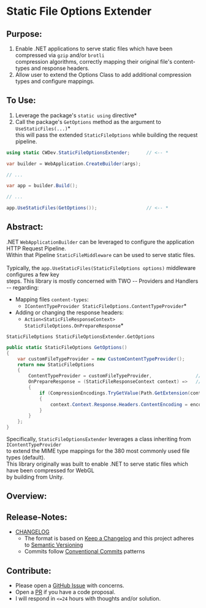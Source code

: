 # Static File Options Extender

## Purpose:
1. Enable .NET applications to serve static files which have been compressed via `gzip` and/or `brotli` \
    compression algorithms, correctly mapping their original file's content-types and response headers.
2. Allow user to extend the Options Class to add additional compression types and configure mappings.

## To Use:
1. Leverage the package's `static using` directive*
2. Call the package's `GetOptions` method as the argument to `UseStaticFiles(...)`* \
    this will pass the extended `StaticFileOptions` while building the request pipeline.
```C#
using static CWDev.StaticFileOptionsExtender;      // <-- *

var builder = WebApplication.CreateBuilder(args);

// ...

var app = builder.Build();

// ...

app.UseStaticFiles(GetOptions());                  // <-- *
```

## Abstract:
.NET `WebApplicationBuilder` can be leveraged to configure the application HTTP Request Pipeline. \
Within that Pipeline `StaticFileMiddleware` can be used to serve static files. \
\
Typically, the `app.UseStaticFiles(StaticFileOptions options)` middleware configures a few key \
steps. This library is mostly concerned with TWO -- Providers and Handlers -- regarding:
- Mapping files `content-types`:
  - `IContentTypeProvider StaticFileOptions.ContentTypeProvider`*
- Adding or changing the response headers:
  - `Action<StaticFileResponseContext> StaticFileOptions.OnPrepareResponse`*

`StaticFileOptions StaticFileOptionsExtender.GetOptions`
```C#
public static StaticFileOptions GetOptions()
{
    var customFileTypeProvider = new CustomContentTypeProvider();
    return new StaticFileOptions
    {
        ContentTypeProvider = customFileTypeProvider,                // <-- *
        OnPrepareResponse = (StaticFileResponseContext context) =>   // <-- *
        {
            if (CompressionEncodings.TryGetValue(Path.GetExtension(context.File.Name), out string? encoding))
            {
                context.Context.Response.Headers.ContentEncoding = encoding;
            }
        }
    };
}
```

Specifically, `StaticFileOptionsExtender` leverages a class inheriting from `IContentTypeProvider` \
to extend the MIME type mappings for the 380 most commonly used file types (default). \
This library originally was built to enable .NET to serve static files which have been compressed for WebGL \
by building from Unity.

## Overview:

## Release-Notes:
- [CHANGELOG](https://github.com/colinwilliams91/StaticFileOptionsExtender/blob/main/CHANGELOG.md)
  - The format is based on [Keep a Changelog](https://keepachangelog.com/en/1.1.0/) and this project adheres to [Semantic Versioning](https://semver.org/spec/v2.0.0.html)
  - Commits follow [Conventional Commits](https://www.conventionalcommits.org/en/v1.0.0/) patterns

## Contribute:
- Please open a [GitHub Issue](https://github.com/colinwilliams91/StaticFileOptionsExtender/issues) with concerns.
- Open a [PR](https://github.com/colinwilliams91/StaticFileOptionsExtender/pulls) if you have a code proposal.
- I will respond in `<=24` hours with thoughts and/or solution.